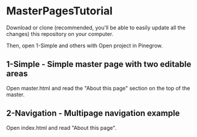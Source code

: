 # MasterPagesTutorial

Download or clone (recommended, you'll be able to easily update all the changes) this repository on your computer.

Then, open 1-Simple and others with Open project in Pinegrow.

1-Simple - Simple master page with two editable areas
--------
Open master.html and read the "About this page" section on the top of the master.

2-Navigation - Multipage navigation example
--------
Open index.html and read "About this page".
